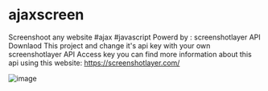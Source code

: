 # ajaxscreen
Screenshoot any website 
#ajax
#javascript
Powerd by : screenshotlayer API 
Downlaod This project and change it's api key with your own screenshotlayer API Access key you can find more information about this api using this website:
https://screenshotlayer.com/

![image](https://user-images.githubusercontent.com/46255405/161033635-65743d1e-44c5-4f04-86a9-b3f83304fe0c.png)
